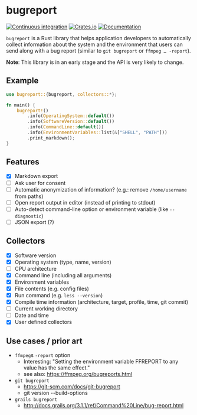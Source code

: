 # bugreport

[![Continuous integration](https://github.com/sharkdp/bugreport/workflows/Build/badge.svg)](https://github.com/sharkdp/bugreport/actions) [![Crates.io](https://img.shields.io/crates/v/bugreport.svg)](https://crates.io/crates/bugreport)
[![Documentation](https://docs.rs/bugreport/badge.svg)](https://docs.rs/bugreport)

`bugreport` is a Rust library that helps application developers to automatically collect
information about the system and the environment that users can send along with a bug
report (similar to `git bugreport` or `ffmpeg … -report`).

**Note**: This library is in an early stage and the API is very likely to change.

## Example

```rust
use bugreport::{bugreport, collectors::*};

fn main() {
    bugreport!()
        .info(OperatingSystem::default())
        .info(SoftwareVersion::default())
        .info(CommandLine::default())
        .info(EnvironmentVariables::list(&["SHELL", "PATH"]))
        .print_markdown();
}
```

## Features

- [x] Markdown export
- [ ] Ask user for consent
- [ ] Automatic anonymization of information? (e.g.: remove `/home/username` from paths)
- [ ] Open report output in editor (instead of printing to stdout)
- [ ] Auto-detect command-line option or environment variable (like `--diagnostic`)
- [ ] JSON export (?)

## Collectors

- [x] Software version
- [x] Operating system (type, name, version)
- [ ] CPU architecture
- [x] Command line (including all arguments)
- [x] Environment variables
- [x] File contents (e.g. config files)
- [x] Run command (e.g. `less --version`)
- [x] Compile time information (architecture, target, profile, time, git commit)
- [ ] Current working directory
- [ ] Date and time
- [x] User defined collectors

## Use cases / prior art

- `ffmpeg`s `-report` option
  - Interesting: "Setting the environment variable FFREPORT to any value has the same effect."
  - see also: https://ffmpeg.org/bugreports.html
- `git bugreport`
  - https://git-scm.com/docs/git-bugreport
  - git version --build-options
- `grails bugreport`
  - http://docs.grails.org/3.1.1/ref/Command%20Line/bug-report.html
